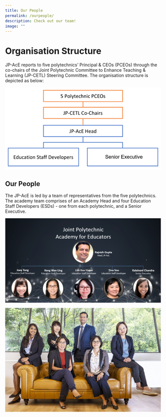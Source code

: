 ```yaml
---
title: Our People
permalink: /ourpeople/
description: Check out our team!
image: ""
---
```

# Organisation Structure

JP-AcE reports to five polytechnics’ Principal & CEOs (PCEOs) through the co-chairs of the Joint Polytechnic Committee to Enhance Teaching & Learning (JP-CETL) Steering Committee. The organisation structure is depicted as below:


![](/images/jpace%20reporting%20chart%20-%20senior%20executive.png)

## Our People

The JP-AcE is led by a team of representatives from the five polytechnics. The academy team comprises of an Academy Head and four Education Staff Developers (ESDs) - one from each polytechnic, and a Senior Executive.


![](/images/ourpeople-%20senior%20executive.png)

![](/images/JP-AcE-19%20(Edited).jpg)